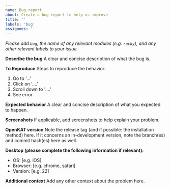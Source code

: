 ```yaml
---
name: Bug report
about: Create a bug report to help us improve
title: ''
labels: 'bug'
assignees: ''
---
```


_Please add `bug`, the name of any relevant modules (e.g. `rocky`), and any other relevant labels to your issue._

**Describe the bug**
A clear and concise description of what the bug is.

**To Reproduce**
Steps to reproduce the behavior:
1. Go to '...'
2. Click on '....'
3. Scroll down to '....'
4. See error

**Expected behavior**
A clear and concise description of what you expected to happen.

**Screenshots**
If applicable, add screenshots to help explain your problem.

**OpenKAT version**
Note the release tag (and if possible: the installation method) here.
If it concerns an in-development version, note the branch(es) and commit hash(es) here as well.

**Desktop (please complete the following information if relevant):**
 - OS: [e.g. iOS]
 - Browser: [e.g. chrome, safari]
 - Version: [e.g. 22]

**Additional context**
Add any other context about the problem here.
